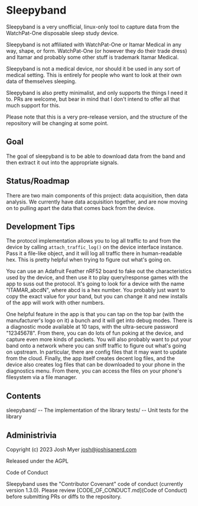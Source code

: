 # Sleepyband

Sleepyband is a very unofficial, linux-only tool to capture data from
the WatchPat-One disposable sleep study device.

Sleepyband is not affiliated with WatchPat-One or Itamar Medical in
any way, shape, or form.  WatchPat-One (or however they do their trade
dress) and Itamar and probably some other stuff is trademark Itamar
Medical.

Sleepyband is not a medical device, nor should it be used in any sort
of medical setting.  This is entirely for people who want to look at
their own data of themselves sleeping.

Sleepyband is also pretty minimalist, and only supports the things I
need it to.  PRs are welcome, but bear in mind that I don't intend to
offer all that much support for this.

Please note that this is a very pre-release version, and the structure
of the repository will be changing at some point.

## Goal

The goal of sleepyband is to be able to download data from the band
and then extract it out into the appropriate signals.

## Status/Roadmap

There are two main components of this project: data acquisition, then
data analysis.  We currently have data acquisition together, and are
now moving on to pulling apart the data that comes back from the
device.

## Development Tips

The protocol implementation allows you to log all traffic to and from
the device by calling `attach_traffic_log()` on the device interface
instance.  Pass it a file-like object, and it will log all traffic
there in human-readable hex.  This is pretty helpful when trying to
figure out what's going on.

You can use an Adafruit Feather nRF52 board to fake out the
characteristics used by the device, and then use it to play
query/response games with the app to suss out the protocol.  It's
going to look for a device with the name "ITAMAR_abcdN", where abcd is
a hex number.  You probably just want to copy the exact value for your
band, but you can change it and new installs of the app will work with
other numbers.

One helpful feature in the app is that you can tap on the top bar
(with the manufacturer's logo on it) a bunch and it will get into
debug modes.  There is a diagnostic mode available at 10 taps, with
the ultra-secure password "12345678".  From there, you can do lots of
fun poking at the device, and capture even more kinds of packets.  You
will also probably want to put your band onto a network where you can
sniff traffic to figure out what's going on upstream.  In particular,
there are config files that it may want to update from the cloud.
Finally, the app itself creates decent log files, and the device also
creates log files that can be downloaded to your phone in the
diagnostics menu.  From there, you can access the files on your
phone's filesystem via a file manager.

## Contents

sleepyband/ -- The implementation of the library
tests/ -- Unit tests for the library


## Administrivia

Copyright (c) 2023 Josh Myer <josh@joshisanerd.com>

Released under the AGPL

Code of Conduct

Sleepyband uses the "Contributor Covenant" code of conduct (currently
version 1.3.0).  Please review [CODE_OF_CONDUCT.md](Code of Conduct)
before submitting PRs or diffs to the repository.